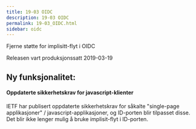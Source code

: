 ```yaml
---
title: 19-03 OIDC
description: 19-03 OIDC
permalink: 19-03_OIDC.html
sidebar: oidc
---
```



Fjerne støtte for implisitt-flyt i OIDC



Releasen vart produksjonssatt 2019-03-19

## Ny funksjonalitet:


#### Oppdaterte sikkerhetskrav for javascript-klienter

IETF har publisert oppdaterte sikkerhetskrav for såkalte "single-page applikasjoner" / javascript-applikasjoner, og ID-porten blir tilpasset disse. Det blir ikke lenger mulig å bruke implisit-flyt i ID-porten.

